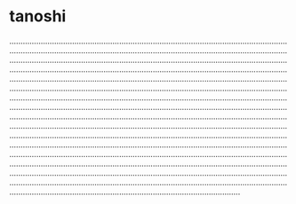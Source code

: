 # tanoshi
.......................................................................................................................................................................................................................................................................................................................................................................................................................................................................................................................................................................................................................................................................................................................................................................................................................................................................................................................................................................................................................................................................................................................................................................................................................................................................................................................................................................................................................................................................................................................................................................................................................................................................................................................................................................................................................................................................................................................................................................................................................................................................................................................................................................